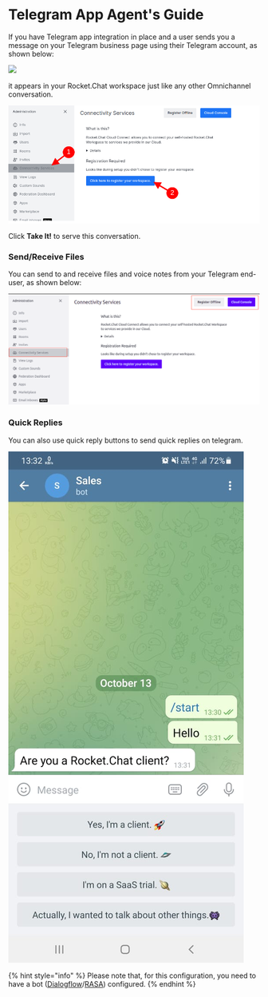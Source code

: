 # Telegram App Agent's Guide

If you have Telegram app integration in place and a user sends you a message on your Telegram business page using their Telegram account, as shown below:

![](../../../../../.gitbook/assets/IMG\_3509.PNG)

it appears in your Rocket.Chat workspace just like any other Omnichannel conversation.

![](<../../../../../.gitbook/assets/image (596).png>)

Click **Take It!** to serve this conversation.

### Send/Receive Files

You can send to and receive files and voice notes from your Telegram end-user, as shown below:

![](<../../../../../.gitbook/assets/image (627).png>)

### Quick Replies

You can also use quick reply buttons to send quick replies on telegram.

![](<../../../../../.gitbook/assets/telegram quick replies .png>)

{% hint style="info" %}
Please note that, for this configuration, you need to have a bot ([Dialogflow](https://docs.rocket.chat/guides/app-guides/omnichannel-apps/dialogflow-app)/[RASA](https://docs.rocket.chat/guides/app-guides/omnichannel-apps/rasa-app)) configured.
{% endhint %}

